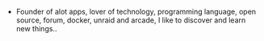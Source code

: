 - Founder of alot apps, lover of technology, programming language, open source, forum, docker, unraid and arcade, I like to discover and learn new things..
  <br>




























































































































































































































































































































































































































































































































































































































































































































































































































































































































































































































































